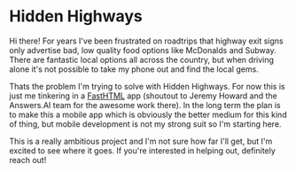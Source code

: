 # Hidden Highways

Hi there! For years I've been frustrated on roadtrips that highway exit signs only advertise bad, low quality food options like McDonalds and Subway. There are fantastic local options all across the country, but when driving alone it's not possible to take my phone out and find the local gems. 

Thats the problem I'm trying to solve with Hidden Highways. For now this is just me tinkering in a [FastHTML](https://www.fastht.ml/) app (shoutout to Jeremy Howard and the Answers.AI team for the awesome work there). In the long term the plan is to make this a mobile app which is obviously the better medium for this kind of thing, but mobile development is not my strong suit so I'm starting here.

This is a really ambitious project and I'm not sure how far I'll get, but I'm excited to see where it goes. If you're interested in helping out, definitely reach out!